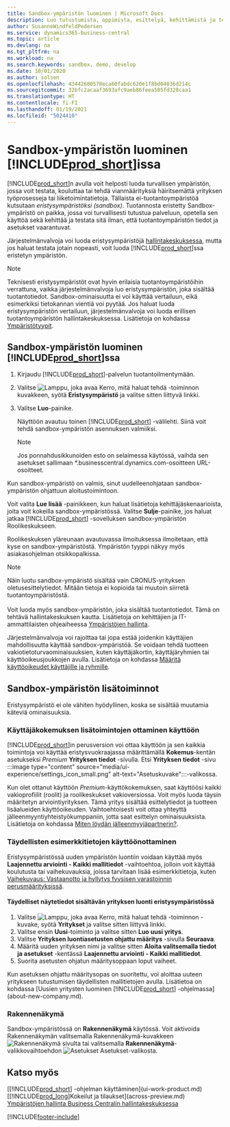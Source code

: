 ```yaml
---
title: Sandbox-ympäristön luominen | Microsoft Docs
description: Luo tutustumista, oppimista, esittelyä, kehittämistä ja testausta varten sopiva ympäristö.
author: SusanneWindfeldPedersen
ms.service: dynamics365-business-central
ms.topic: article
ms.devlang: na
ms.tgt_pltfrm: na
ms.workload: na
ms.search.keywords: sandbox, demo, develop
ms.date: 10/01/2020
ms.author: solsen
ms.openlocfilehash: 43442680578eca60fabdc620e1f8bd04036d214c
ms.sourcegitcommit: 32bfc2acaaf3693afc9aeb86feea505fd328caa1
ms.translationtype: HT
ms.contentlocale: fi-FI
ms.lasthandoff: 01/19/2021
ms.locfileid: "5024410"
---
```

# <a name="creating-a-sandbox-environment-in-prod_short"></a>Sandbox-ympäristön luominen [!INCLUDE[prod_short](includes/prod_short.md)]issa

[!INCLUDE[prod_short](includes/prod_short.md)]n avulla voit helposti luoda turvallisen ympäristön, jossa voit testata, kouluttaa tai tehdä vianmäärityksiä häiritsemättä yrityksen työprosesseja tai liiketoimintatietoja. Tällaista ei-tuotantoympäristöä kutsutaan *eristysympäristöksi (sandbox)*. Tuotannosta eristetty Sandbox-ympäristö on paikka, jossa voi turvallisesti tutustua palveluun, opetella sen käyttöä sekä kehittää ja testata sitä ilman, että tuotantoympäristön tiedot ja asetukset vaarantuvat.  

Järjestelmänvalvoja voi luoda eristysympäristöjä [hallintakeskuksessa](/dynamics365/business-central/dev-itpro/administration/tenant-admin-center-environments?toc=/dynamics365/business-central/toc.json), mutta jos haluat testata jotain nopeasti, voit luoda [!INCLUDE[prod_short](includes/prod_short.md)]ssa eristetyn ympäristön.  

> [!NOTE]
> Teknisesti eristysympäristöt ovat hyvin erilaisia tuotantoympäristöihin verrattuna, vaikka järjestelmänvalvoja luo eristysympäristön, joka sisältää tuotantotiedot. Sandbox-ominaisuutta ei voi käyttää vertailuun, eikä esimerkiksi tietokannan vientiä voi pyytää. Jos haluat luoda eristysympäristön vertailuun, järjestelmänvalvoja voi luoda erillisen tuotantoympäristön hallintakeskuksessa. Lisätietoja on kohdassa [Ympäristötyypit](/dynamics365/business-central/dev-itpro/administration/tenant-admin-center-environments#types-of-environments).

## <a name="to-create-a-sandbox-environment-in-your-prod_short"></a>Sandbox-ympäristön luominen [!INCLUDE[prod_short](includes/prod_short.md)]ssa

1. Kirjaudu [!INCLUDE[prod_short](includes/prod_short.md)]-palvelun tuotantoilmentymään.

2. Valitse ![Lamppu, joka avaa Kerro, mitä haluat tehdä -toiminnon](media/ui-search/search_small.png "Kerro, mitä haluat tehdä") kuvakkeen, syötä **Eristysympäristö** ja valitse sitten liittyvä linkki.
    <!-- ![Sandbox Environment Setup](./media/across-sandbox/sandbox-environment-setup.png) -->
3. Valitse **Luo**-painike.  

    Näyttöön avautuu toinen [!INCLUDE[prod_short](includes/prod_short.md)] -välilehti. Siinä voit tehdä sandbox-ympäristön asennuksen valmiiksi.

    > [!NOTE]  
    >  Jos ponnahdusikkunoiden esto on selaimessa käytössä, vaihda sen asetukset sallimaan *.businesscentral.dynamics.com-osoitteen URL-osoitteet.

Kun sandbox-ympäristö on valmis, sinut uudelleenohjataan sandbox-ympäristön ohjattuun aloitustoimintoon.
<!-- ![Sandbox Welcome Wizard](./media/across-sandbox/sandbox-wizard.png) -->

Voit valita **Lue lisää** -painikkeen, kun haluat lisätietoja kehittäjäskenaarioista, joita voit kokeilla sandbox-ympäristössä. Valitse **Sulje**-painike, jos haluat jatkaa [!INCLUDE[prod_short](includes/prod_short.md)] -sovelluksen sandbox-ympäristön Roolikeskukseen.

Roolikeskuksen yläreunaan avautuvassa ilmoituksessa ilmoitetaan, että kyse on sandbox-ympäristöstä. Ympäristön tyyppi näkyy myös asiakasohjelman otsikkopalkissa.
    <!-- ![Sandbox RoleCenter Notification](./media/across-sandbox/sandbox-rolecenter-notification.png) -->

> [!NOTE]
> Näin luotu sandbox-ympäristö sisältää vain CRONUS-yrityksen oletusesittelytiedot. Mitään tietoja ei kopioida tai muutoin siirretä tuotantoympäristöstä.<br /><br />
> Voit luoda myös sandbox-ympäristön, joka sisältää tuotantotiedot. Tämä on tehtävä hallintakeskuksen kautta. Lisätietoja on kehittäjien ja IT-ammattilaisten ohjeaiheessa [Ympäristöjen hallinta](/dynamics365/business-central/dev-itpro/administration/tenant-admin-center-environments).  

<!--To switch between your production and sandbox environments, you can use the Business Central app launcher.
    ![Sandbox Dynamics365 Menu](./media/across-sandbox/sandbox-dynamics365-menu.png) -->

Järjestelmänvalvoja voi rajoittaa tai jopa estää joidenkin käyttäjien mahdollisuutta käyttää sandbox-ympäristöä. Se voidaan tehdä tuotteen vakiotietoturvaominaisuuksien, kuten käyttäjäkortin, käyttäjäryhmien tai käyttöoikeusjoukkojen avulla. Lisätietoja on kohdassa [Määritä käyttöoikeudet käyttäjille ja ryhmille](ui-define-granular-permissions.md).  

<!-- ![Sandbox Permission Sets](./media/across-sandbox/sandbox-permission-sets.png) -->

## <a name="advanced-functionality-in-the-sandbox-environment"></a>Sandbox-ympäristön lisätoiminnot

Eristysympäristö ei ole vähiten hyödyllinen, koska se sisältää muutamia käteviä ominaisuuksia.

### <a name="to-enable-the-advanced-user-experience"></a>Käyttäjäkokemuksen lisätoimintojen ottaminen käyttöön

[!INCLUDE[prod_short](includes/prod_short.md)]in perusversion voi ottaa käyttöön ja sen kaikkia toimintoja voi käyttää eristysvuokraajassa määrittämällä **Kokemus**-kentän asetukseksi *Premium* **Yrityksen tiedot** -sivulla. Etsi **Yrityksen tiedot** -sivu :::image type="content" source="media/ui-experience/settings_icon_small.png" alt-text="Asetuskuvake":::-valikossa.  

Kun olet ottanut käyttöön *Premium*-käyttökokemuksen, saat käyttöösi kaikki vakioprofiilit (roolit) ja roolikeskukset vakioversiossa. Voit myös luoda täysin määritetyn arviointiyrityksen. Tämä yritys sisältää esittelytiedot ja tuotteen lisäalueiden käyttöoikeuden. Vaihtoehtoisesti voit ottaa yhteyttä jälleenmyyntiyhteistyökumppaniin, jotta saat esittelyn ominaisuuksista. Lisätietoja on kohdassa [Miten löydän jälleenmyyjäpartnerin?](across-faq.md#findpartner).  

### <a name="to-enable-complete-sample-data"></a>Täydellisten esimerkkitietojen käyttöönottaminen

Eristysympäristössä uuden ympäristön luontiin voidaan käyttää myös **Laajennettu arviointi - Kaikki mallitiedot** -vaihtoehtoa, jolloin voit käyttää koulutusta tai vaihekuvauksia, joissa tarvitaan lisää esimerkkitietoja, kuten [Vaihekuvaus: Vastaanotto ja hyllytys fyysisen varastoinnin perusmäärityksissä](walkthrough-receiving-and-putting-away-in-basic-warehousing.md).  

#### <a name="to-create-a-company-with-complete-sample-data-in-a-sandbox"></a>Täydelliset näytetiedot sisältävän yrityksen luonti eristysympäristössä

1. Valitse ![Lamppu, joka avaa Kerro, mitä haluat tehdä -toiminnon](media/ui-search/search_small.png "Kerro, mitä haluat tehdä") -kuvake, syötä **Yritykset** ja valitse sitten liittyvä linkki.  
2. Valitse ensin **Uusi**-toiminto ja valitse sitten **Luo uusi yritys**.  
3. Valitse **Yrityksen luontiasetusten ohjattu määritys** -sivulla **Seuraava**.  
4. Määritä uuden yrityksen nimi ja valitse sitten **Aloita valitsemalla tiedot ja asetukset** -kentässä **Laajennettu arviointi - Kaikki mallitiedot**.  
5. Suorita asetusten ohjatun määritysoppaan loput vaiheet.  

Kun asetuksen ohjattu määritysopas on suoritettu, voi aloittaa uuteen yritykseen tutustumisen täydellisten mallitietojen avulla. Lisätietoa on kohdassa [Uusien yritysten luominen [!INCLUDE[prod_short](includes/prod_short.md)] -ohjelmassa](about-new-company.md).  

### <a name="designer"></a>Rakennenäkymä

Sandbox-ympäristössä on **Rakennenäkymä** käytössä. Voit aktivoida Rakennenäkymän valitsemalla Rakennenäkymä-kuvakkeen ![Rakennenäkymä](./media/across-sandbox/sandbox-inclient-design-icon.png) sivulta tai valitsemalla **Rakennenäkymä**-valikkovaihtoehdon ![Asetukset](media/ui-experience/settings_icon_small.png) Asetukset-valikosta.

<!-- ![In-client Designer](./media/across-sandbox/sandbox-inclient-designer.png) -->

## <a name="see-also"></a>Katso myös

[[!INCLUDE[prod_short](includes/prod_short.md)] -ohjelman käyttäminen](ui-work-product.md)  
[[!INCLUDE[prod_long](includes/prod_long.md)]Kokeilut ja tilaukset](across-preview.md)  
[Ympäristöjen hallinta Business Centralin hallintakeskuksessa](/dynamics365/business-central/dev-itpro/administration/tenant-admin-center-environments)  


[!INCLUDE[footer-include](includes/footer-banner.md)]
